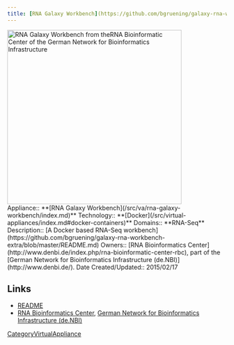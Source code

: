 ```yaml
---
title: [RNA Galaxy Workbench](https://github.com/bgruening/galaxy-rna-workbench-extra/blob/master/README.md)
---
```

<div class='center'>
<a href='https://github.com/bgruening/galaxy-rna-workbench-extra/blob/master/README.md'><img src="/src/images/logos/de.NBI.png" alt="RNA Galaxy Workbench from theRNA Bioinformatic Center of the German Network for Bioinformatics Infrastructure" width="400" /></a>
</div>





<div class='dictbox'>
 Appliance:: **[RNA Galaxy Workbench](/src/va/rna-galaxy-workbench/index.md)**
 Technology:: **[Docker](/src/virtual-appliances/index.md#docker-containers)**
 Domains:: **RNA-Seq** 
 Description:: [A Docker based RNA-Seq workbench](https://github.com/bgruening/galaxy-rna-workbench-extra/blob/master/README.md)
 Owners:: [RNA Bioinformatics Center](http://www.denbi.de/index.php/rna-bioinformatic-center-rbc), part of the [German Network for Bioinformatics Infrastructure (de.NBI)](http://www.denbi.de/).
 Date Created/Updated:: 2015/02/17
</div>

## Links

* [README](https://github.com/bgruening/galaxy-rna-workbench-extra/blob/master/README.md)
* [RNA Bioinformatics Center](http://www.denbi.de/index.php/rna-bioinformatic-center-rbc), [German Network for Bioinformatics Infrastructure (de.NBI)](http://www.denbi.de/) 

[CategoryVirtualAppliance](/src/category-virtual-appliance/index.md)
